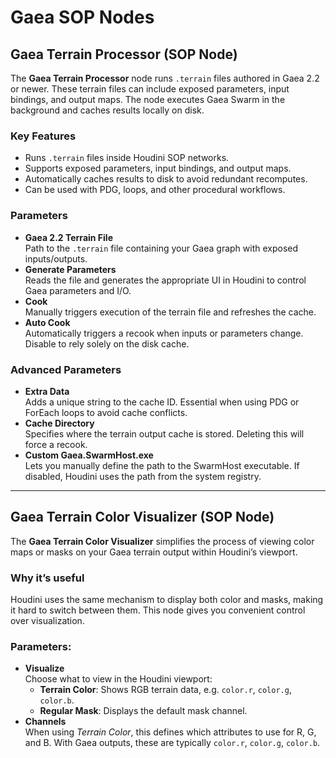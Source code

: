 # Gaea SOP Nodes

## Gaea Terrain Processor (SOP Node)

The **Gaea Terrain Processor** node runs `.terrain` files authored in Gaea 2.2 or newer. These terrain files can include exposed parameters, input bindings, and output maps. The node executes Gaea Swarm in the background and caches results locally on disk.

### **Key Features**

* Runs `.terrain` files inside Houdini SOP networks.
* Supports exposed parameters, input bindings, and output maps.
* Automatically caches results to disk to avoid redundant recomputes.
* Can be used with PDG, loops, and other procedural workflows.

### **Parameters**

* **Gaea 2.2 Terrain File**\
  Path to the `.terrain` file containing your Gaea graph with exposed inputs/outputs.
* **Generate Parameters**\
  Reads the file and generates the appropriate UI in Houdini to control Gaea parameters and I/O.
* **Cook**\
  Manually triggers execution of the terrain file and refreshes the cache.
* **Auto Cook**\
  Automatically triggers a recook when inputs or parameters change. Disable to rely solely on the disk cache.

### **Advanced Parameters**

* **Extra Data**\
  Adds a unique string to the cache ID. Essential when using PDG or ForEach loops to avoid cache conflicts.
* **Cache Directory**\
  Specifies where the terrain output cache is stored. Deleting this will force a recook.
* **Custom Gaea.SwarmHost.exe**\
  Lets you manually define the path to the SwarmHost executable. If disabled, Houdini uses the path from the system registry.

***

## Gaea Terrain Color Visualizer (SOP Node)

The **Gaea Terrain Color Visualizer** simplifies the process of viewing color maps or masks on your Gaea terrain output within Houdini’s viewport.

### **Why it’s useful**

Houdini uses the same mechanism to display both color and masks, making it hard to switch between them. This node gives you convenient control over visualization.

### **Parameters:**

* **Visualize**\
  Choose what to view in the Houdini viewport:
  * **Terrain Color**: Shows RGB terrain data, e.g. `color.r`, `color.g`, `color.b`.
  * **Regular Mask**: Displays the default mask channel.
* **Channels**\
  When using _Terrain Color_, this defines which attributes to use for R, G, and B. With Gaea outputs, these are typically `color.r`, `color.g`, `color.b`.

